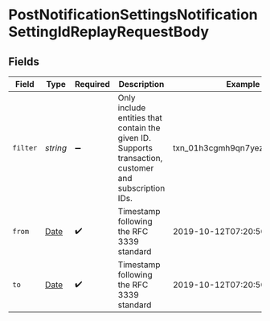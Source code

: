 # PostNotificationSettingsNotificationSettingIdReplayRequestBody


## Fields

| Field                                                                                                 | Type                                                                                                  | Required                                                                                              | Description                                                                                           | Example                                                                                               |
| ----------------------------------------------------------------------------------------------------- | ----------------------------------------------------------------------------------------------------- | ----------------------------------------------------------------------------------------------------- | ----------------------------------------------------------------------------------------------------- | ----------------------------------------------------------------------------------------------------- |
| `filter`                                                                                              | *string*                                                                                              | :heavy_minus_sign:                                                                                    | Only include entities that contain the given ID. Supports transaction, customer and subscription IDs. | txn_01h3cgmh9qn7yezn4rgze4nrg2                                                                        |
| `from`                                                                                                | [Date](https://developer.mozilla.org/en-US/docs/Web/JavaScript/Reference/Global_Objects/Date)         | :heavy_check_mark:                                                                                    | Timestamp following the RFC 3339 standard                                                             | 2019-10-12T07:20:50.52Z                                                                               |
| `to`                                                                                                  | [Date](https://developer.mozilla.org/en-US/docs/Web/JavaScript/Reference/Global_Objects/Date)         | :heavy_check_mark:                                                                                    | Timestamp following the RFC 3339 standard                                                             | 2019-10-12T07:20:50.52Z                                                                               |